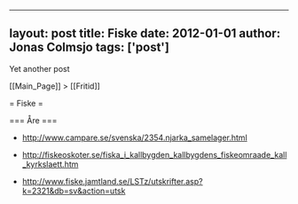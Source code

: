 
---
layout: post
title: Fiske
date: 2012-01-01
author: Jonas Colmsjo
tags: ['post']
---

Yet another post





[[Main_Page]] > [[Fritid]]


= Fiske =


=== Åre ===

* http://www.campare.se/svenska/2354.njarka_samelager.html

* http://fiskeoskoter.se/fiska_i_kallbygden_kallbygdens_fiskeomraade_kall_kyrkslaett.htm

* http://www.fiske.jamtland.se/LSTz/utskrifter.asp?k=2321&db=sv&action=utsk
